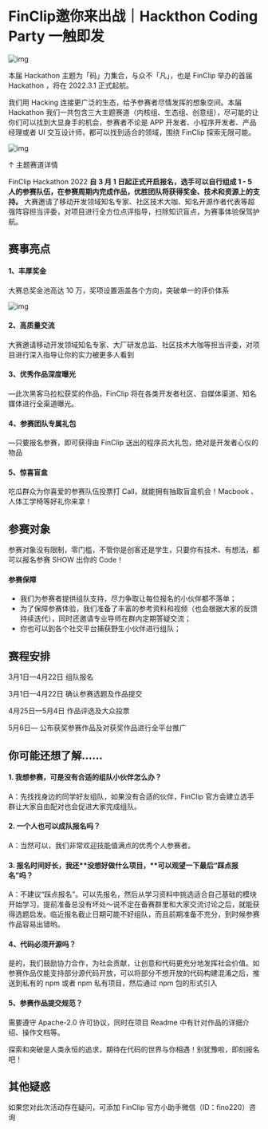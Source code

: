 # FinClip邀你来出战｜Hackthon Coding Party 一触即发
![img](https://www.finclip.com/blog/content/images/size/w2000/2022/02/1600-900-4.png)

本届 Hackathon 主题为「码」力集合，与众不「凡」，也是 FinClip 举办的首届 Hackathon ，将在 2022.3.1 正式起航。

我们用 Hacking 连接更广泛的生态，给予参赛者尽情发挥的想象空间。本届 Hackathon 我们一共包含三大主题赛道（内核组、生态组、创意组），尽可能的让你们可以找到大显身手的机会，参赛者不论是 APP 开发者、小程序开发者、产品经理或者 UI 交互设计师，都可以找到适合的领域，围绕  FinClip 探索无限可能。

![img](https://www.finclip.com/blog/content/images/2022/02/image-14.png)

↑ 主题赛道详情

FinClip Hackathon 2022 **自 3 月 1 日起正式开启报名，选手可以自行组成 1 - 5 人的参赛队伍，在参赛周期内完成作品，优胜团队将获得奖金、技术和资源上的支持。** 大赛邀请了移动开发领域知名专家、社区技术大咖、知名开源作者代表等超强阵容担当评委，对项目进行全方位点评指导，扫除知识盲点，为赛事体验保驾护航。

## 赛事亮点
#### 1、丰厚奖金
大赛总奖金池高达 10 万，奖项设置涵盖各个方向，突破单一的评价体系<br>

![img](https://www.finclip.com/blog/content/images/2022/02/image-12.png)

#### 2、高质量交流
大赛邀请移动开发领域知名专家、大厂研发总监、社区技术大咖等担当评委，对项目进行深入指导让你的实力被更多人看到

#### 3、优秀作品深度曝光
—此次黑客马拉松获奖的作品，FinClip 将在各类开发者社区、自媒体渠道、知名媒体进行全渠道曝光。

#### 4、参赛团队专属礼包
—只要报名参赛，即可获得由 FinClip 送出的程序员大礼包，绝对是开发者心仪的物品

#### 5、惊喜盲盒
吃瓜群众为你喜爱的参赛队伍投票打 Call，就能拥有抽取盲盒机会！Macbook 、人体工学椅等好礼你来拿！

## 参赛对象

参赛对象没有限制，零门槛，不管你是创客还是学生，只要你有技术、有想法，都可以报名参赛 SHOW 出你的 Code！

#### 参赛保障

- 我们为参赛者提供组队支持，尽力争取让每位报名的小伙伴都不落单；
- 为了保障参赛体验，我们准备了丰富的参考资料和视频（也会根据大家的反馈持续迭代），同时还邀请专业导师在群内定期答疑交流；
- 你也可以到各个社交平台捕获野生小伙伴进行组队；

## 赛程安排

3月1日—4月22日 组队报名

3月1日—4月22日 确认参赛选题及作品提交

4月25日—5月4日 作品评选及大众投票

5月6日—  公布获奖参赛作品及对获奖作品进行全平台推广

## 你可能还想了解……

#### 1. 我想参赛，可是没有合适的组队小伙伴怎么办？

A：先找找身边的同学好友组队，如果没有合适的伙伴，FinClip 官方会建立选手群让大家自由配对也会促进大家完成组队。 

#### 2. 一个人也可以成队报名吗？

A：当然可以，我们非常欢迎技能值满点的优秀个人参赛者。

#### 3. 报名时间好长，我还\**没想好做什么项目，\**可以观望一下最后“踩点报名”吗？

A：不建议“踩点报名”。可以先报名，然后从学习资料中挑选适合自己基础的模块开始学习，提前准备总没有坏处～说不定在备赛群里和大家交流讨论之后，就能获得选题启发。临近报名截止日期可能不好组队，而且前期准备不充分，到时候参赛作品容易出错哟。

#### 4、代码必须开源吗？

是的，我们鼓励协力合作，为社会贡献，让创意和代码更充分地发挥社会价值。如参赛作品仅能支持部分源代码开放，可以将部分不想开放的代码构建混淆之后，推送到私有的 npm 或者 npm 私有项目，然后通过 npm 包的形式引入

#### 5、参赛作品提交规范？

需要遵守 Apache-2.0 许可协议，同时在项目 Readme 中有针对作品的详细介绍、操作文档等。

探索和突破是人类永恒的追求，期待在代码的世界与你相遇！别犹豫啦，即刻报名吧！

## 其他疑惑
如果您对此次活动存在疑问，可添加 FinClip 官方小助手微信（ID：fino220）咨询
